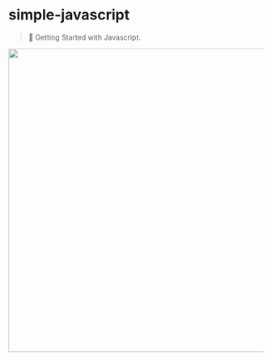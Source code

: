 # simple-javascript

> 👑 Getting Started with Javascript.

<p align="center">
  <img src="https://user-images.githubusercontent.com/34389409/51299278-74c5a700-1a5a-11e9-9dad-7b16db4b8d45.png" width="600"/>
</p>

